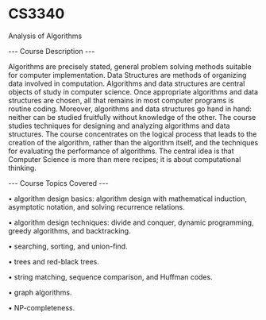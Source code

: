 # CS3340
Analysis of Algorithms

--- Course Description ---

Algorithms are precisely stated, general problem solving methods suitable for computer
implementation. Data Structures are methods of organizing data involved in computation.
Algorithms and data structures are central objects of study in computer science. Once
appropriate algorithms and data structures are chosen, all that remains in most computer
programs is routine coding. Moreover, algorithms and data structures go hand in hand:
neither can be studied fruitfully without knowledge of the other.
The course studies techniques for designing and analyzing algorithms and data structures.
The course concentrates on the logical process that leads to the creation of the algorithm,
rather than the algorithm itself, and the techniques for evaluating the performance of algorithms. 
The central idea is that Computer Science is more than mere recipes; it is about
computational thinking.

--- Course Topics Covered ---

• algorithm design basics: algorithm design with mathematical induction, asymptotic
  notation, and solving recurrence relations.
  
• algorithm design techniques: divide and conquer, dynamic programming, greedy algorithms, and backtracking.

• searching, sorting, and union-find.

• trees and red-black trees.

• string matching, sequence comparison, and Huffman codes.

• graph algorithms.

• NP-completeness.
